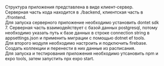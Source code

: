 Структура приложения представлена в виде клиент-сервер.  
Серверная часть кода находится в ./backend, клиентская часть в ./frontend.  
Для запуска серверного приложение необходимо установить dontet sdk 7. Серверная часть взаимодействует с базой данных postgresql, потому необходимо указать путь к базе данных в строке connection string в appsettings.json и применить миграции с помощью dotnet ef tools.  
Для второго модуля необходимо настроить и подключить firebase. Создать коллекции и перенести в них данные из расписания.  
Для запуска и тестирования приложения необходимо утсановить npm и expo tools, затем запустить npx expo start.